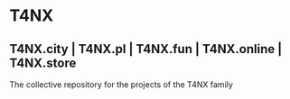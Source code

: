 # T4NX
## T4NX.city | T4NX.pl | T4NX.fun | T4NX.online | T4NX.store
The collective repository for the projects of the T4NX family
